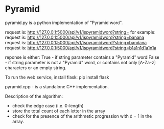 # Pyramid

pyramid.py is a python implementation of "Pyramid word".

request is: http://127.0.0.1:5000/api/v1/ispyramidword?string=
for example:
request is: http://127.0.0.1:5000/api/v1/ispyramidword?string=banana
request is: http://127.0.0.1:5000/api/v1/ispyramidword?string=bandana
request is: http://127.0.0.1:5000/api/v1/ispyramidword?string=b1a1n1d1a1n1a


reponse is either: 
True - if string parameter contains a "Pyramid" word
False - if string parameter is not a "Pyramid" word, or contains not only [A-Za-z]  characters 
    or an empty string.

To run the web service, install flask:
pip install flask


pyramid.cpp - is a standalone C++ implementation. 

Description of the algorithm:
- check the edge case (i.e. 0-length)
- store the total count of each letter in the array
- check for the presence of the arithmetic progression with d = 1 in the array.
